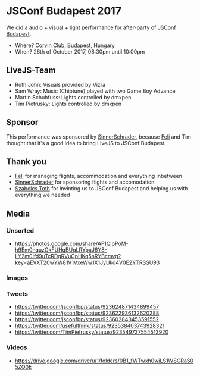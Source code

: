 # JSConf Budapest 2017

We did a audio + visual + light performance for after-party of [JSConf Budapest](http://jsconfbp.com/).

* Where? [Corvin Club](http://corvinclub.hu/index.php/en/), Budapest, Hungary
* When? 26th of October 2017, 08:30pm until 10:00pm

## LiveJS-Team

* Ruth John: Visuals provided by Vizra
* Sam Wray: Music (Chiptune) played with two Game Boy Advance
* Martin Schuhfuss: Lights controlled by dmxpen
* Tim Pietrusky: Lights controlled by dmxpen

## Sponsor

This performance was sponsored by [SinnerSchrader](https://sinnerschrader.com/), because [Feli](https://github.com/kotzendekrabbe) and Tim thought that it's a good idea to bring LiveJS to JSConf Budapest. 

## Thank you

* [Feli](https://github.com/kotzendekrabbe) for managing flights, accommodation and everything inbetween
* [SinnerSchrader](https://sinnerschrader.com/) for sponsoring flights and accomodation
* [Szabolcs Toth](https://twitter.com/_Nec) for invinting us to JSConf Budapest and helping us with everything we needed

## Media

### Unsorted

* https://photos.google.com/share/AF1QipPoM-h9Em0nquzOkFUHgBUqLRYpaJ6Y8-LY2m0Ifd9uTcRDgRVuCpHKq5nRYBcmvg?key=aEVXT20wYW81V1VxeWw1X1JyUkd4V0E2YTRSSU93


### Images

### Tweets

* https://twitter.com/jsconfbp/status/923624871434899457
* https://twitter.com/jsconfbp/status/923622936132620288
* https://twitter.com/jsconfbp/status/923602843453591552
* https://twitter.com/usefulthink/status/923538403743928321
* https://twitter.com/TimPietrusky/status/923549737554513920

### Videos

* https://drive.google.com/drive/u/1/folders/0B1_fWTwxh0wiLS1WSGRaS05ZQ0E
